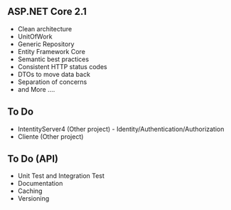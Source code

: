 ## ASP.NET Core 2.1

- Clean architecture 
- UnitOfWork
- Generic Repository
- Entity Framework Core
- Semantic best practices
- Consistent HTTP status codes
- DTOs to move data back
- Separation of concerns
- and More ....

## To Do

- IntentityServer4 (Other project) - Identity/Authentication/Authorization 
- Cliente (Other project)

## To Do (API)
- Unit Test and Integration Test
- Documentation
- Caching
- Versioning

